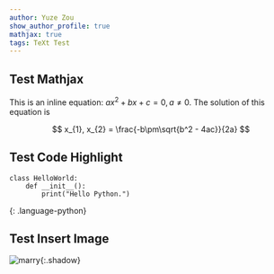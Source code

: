 ```yaml
---
author: Yuze Zou
show_author_profile: true
mathjax: true
tags: TeXt Test
---
```

## Test Mathjax

This is an inline equation: $ax^2+bx+c=0, a\neq 0$. The solution of this equation is

$$
x_{1}, x_{2} = \frac{-b\pm\sqrt{b^2 - 4ac}}{2a}
$$

## Test Code Highlight

~~~
class HelloWorld:
    def __init__():
        print("Hello Python.")
~~~
{: .language-python}

## Test Insert Image

![marry](https://ww1.sinaimg.cn/large/93d8f721gy1g60687u91oj24g02yo4qr.jpg){:.shadow}